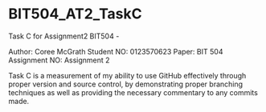 # BIT504_AT2_TaskC
Task C for Assignment2 BIT504 - 

Author: Coree McGrath 
Student NO: 0123570623
Paper: BIT 504
Assignment NO: Assignment 2

Task C is a measurement of my ability to use GitHub effectively through proper version and source control, by demonstrating proper branching techniques as well as providing the necessary commentary to any commits made.

